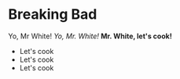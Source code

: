 # Breaking Bad
Yo, Mr White!
*Yo, Mr. White!* 
**Mr. White, let's cook!**
* Let's cook
* Let's cook
* Let's cook
